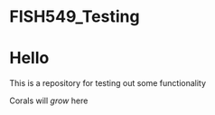 # FISH549_Testing

# Hello

This is a repository for testing out some functionality 

Corals will _grow_ here
